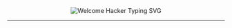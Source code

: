 <div align="center">
  <img src="https://readme-typing-svg.herokuapp.com?font=Orbitron&weight=900&size=38&pause=1200&color=FF6B35&center=true&vCenter=true&width=900&lines=WELCOME+TO+THE+MATRIX...;ACCESSING+HACKER+PROTOCOLS...;GREETINGS+DIGITAL+VISITOR;ENTER+YUVAN'S+CYBER+REALM;ELITE+HACKER+ZONE+ACTIVE;WEB3+REVOLUTION+HQ;BLOCKCHAIN+COMMAND+CENTER;PREPARE+FOR+DIGITAL+DOMINATION" alt="Welcome Hacker Typing SVG" />
</div>

---
